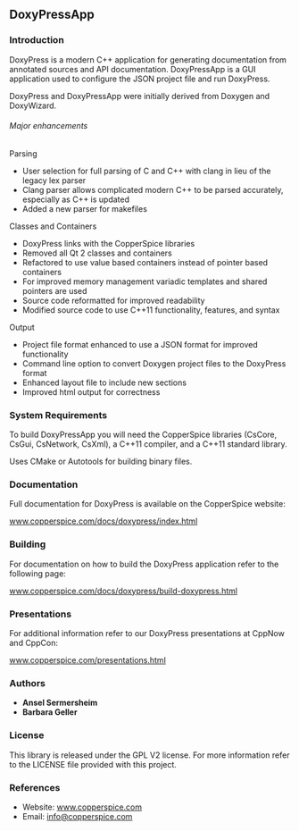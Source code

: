 ## DoxyPressApp

### Introduction

DoxyPress is a modern C++ application for generating documentation from annotated sources
and API documentation. DoxyPressApp is a GUI application used to configure the JSON project
file and run DoxyPress.

DoxyPress and DoxyPressApp were initially derived from Doxygen and DoxyWizard.

###### Major enhancements

Parsing

* User selection for full parsing of C and C++ with clang in lieu of the legacy lex parser
* Clang parser allows complicated modern C++ to be parsed accurately, especially as C++ is updated
* Added a new parser for makefiles

Classes and Containers

* DoxyPress links with the CopperSpice libraries
* Removed all Qt 2 classes and containers
* Refactored to use value based containers instead of pointer based containers
* For improved memory management variadic templates and shared pointers are used
* Source code reformatted for improved readability
* Modified source code to use C++11 functionality, features, and syntax

Output

* Project file format enhanced to use a JSON format for improved functionality
* Command line option to convert Doxygen project files to the DoxyPress format
* Enhanced layout file to include new sections
* Improved html output for correctness


### System Requirements

To build DoxyPressApp you will need the CopperSpice libraries (CsCore, CsGui, CsNetwork, CsXml),
a C++11 compiler, and a C++11 standard library.

Uses CMake or Autotools for building binary files.


### Documentation

Full documentation for DoxyPress is available on the CopperSpice website:

www.copperspice.com/docs/doxypress/index.html


### Building

For documentation on how to build the DoxyPress application refer to the following page:

www.copperspice.com/docs/doxypress/build-doxypress.html


### Presentations

For additional information refer to our DoxyPress presentations at CppNow and CppCon:

www.copperspice.com/presentations.html


### Authors

* **Ansel Sermersheim**
* **Barbara Geller**


### License

This library is released under the GPL V2 license. For more information refer to the
LICENSE file provided with this project.


### References

* Website: www.copperspice.com
* Email:   info@copperspice.com
